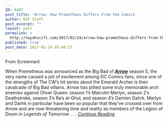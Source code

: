 ```yaml
---
ID: 6487
post_title: 'Arrow: How Prometheus Differs From the Comics'
author: NSF Staff
post_excerpt: ""
layout: post
permalink: >
  http://nayahscifi.com/2017/02/24/arrow-how-prometheus-differs-from-the-comics/
published: true
post_date: 2017-02-24 05:46:27
---
```

From Screenrant

When Prometheus was announced as the Big Bad of <strong><a href="http://screenrant.com/tag/arrow/" target="_blank"><em>Arrow</em></a></strong> season 5, the very name caused a jolt of excitement among DC Comics fans, since one of the strengths of The CW’s hit series about the Emerald Archer is their cavalcade of Big Bad villains. <em>Arrow</em> has pitted some truly memorable arch enemies against Oliver Queen: season 1’s Malcolm Merlyn, season 2’s Deathstroke, season 3’s Ra’s al-Ghul, and season 4’s Damien Dahrk. Merlyn and Darhk in particular have been so popular that they’ve crossed over from <em>Arrow</em> and are now threatening time and reality as members of the Legion of Doom in <em>Legends of Tomorrow . . . <a href="http://screenrant.com/arrow-prometheus-comics-differences/">Continue Reading</a></em>